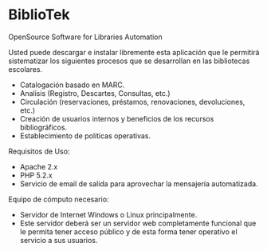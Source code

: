 BiblioTek
=========

OpenSource Software for Libraries Automation

Usted puede descargar e instalar libremente esta aplicación que le permitirá sistematizar los siguientes procesos que se 
desarrollan en las bibliotecas escolares.

- Catalogación basado en MARC.
- Analisis (Registro, Descartes, Consultas, etc.)
- Circulación (reservaciones, préstamos, renovaciones, devoluciones, etc.)
- Creación de usuarios internos y beneficios de los recursos bibliográficos.
- Establecimiento de políticas operativas.

Requisitos de Uso:

- Apache 2.x
- PHP 5.2.x
- Servicio de email de salida para aprovechar la mensajería automatizada.

Equipo de cómputo necesario:

- Servidor de Internet Windows o Linux principalmente.
- Este servidor deberá ser un servidor web completamente funcional que le permita tener acceso público y de esta forma tener 
operativo el servicio a sus usuarios.
